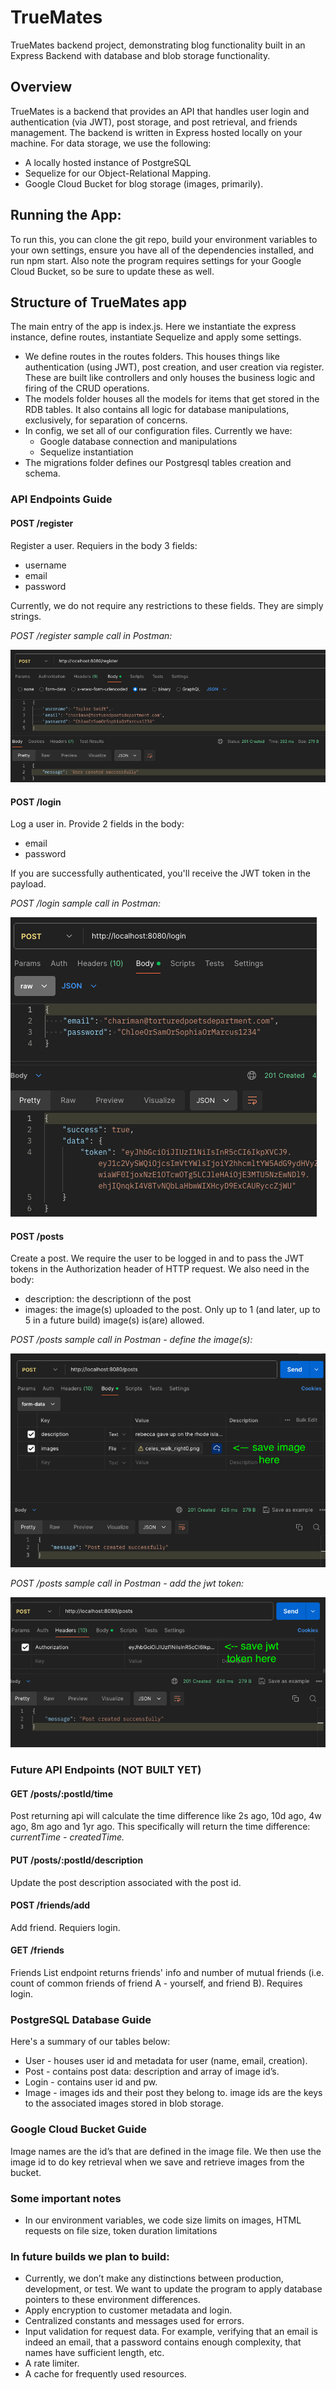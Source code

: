 # TrueMates
TrueMates backend project, demonstrating blog functionality built in an Express Backend with database and blob storage functionality.

## Overview
TrueMates is a backend that provides an API that handles user login and authentication (via JWT), post storage, and post retrieval, and friends management. The backend is written in Express hosted locally on your machine. For data storage, we use the following: 
- A locally hosted instance of PostgreSQL
- Sequelize for our Object-Relational Mapping. 
- Google Cloud Bucket for blog storage (images, primarily).

## Running the App:
To run this, you can clone the git repo, build your environment variables to your own settings, ensure you have all of the dependencies installed, and run npm start. Also note the program requires settings for your Google Cloud Bucket, so be sure to update these as well.


## Structure of TrueMates app
The main entry of the app is index.js. Here we instantiate the express instance, define routes, instantiate Sequelize and apply some settings. 
- We define routes in the routes folders. This houses things like authentication (using JWT), post creation, and user creation via register. These are built like controllers and only houses the business logic and firing of the CRUD operations.  
- The models folder houses all the models for items that get stored in the RDB tables. It also contains all logic for database manipulations, exclusively, for separation of concerns. 
- In config, we set all of our configuration files. Currently we have:
    - Google database connection and manipulations
    - Sequelize instantiation 
- The migrations folder defines our Postgresql tables creation and schema. 

### API Endpoints Guide

#### POST /register
Register a user. Requiers in the body 3 fields: 
- username
- email
- password

Currently, we do not require any restrictions to these fields. They are simply strings.

*POST /register sample call in Postman:*

![POST /register sample call in Postman:](images/1_post_register.png)

#### POST /login
Log a user in. Provide 2 fields in the body: 
- email
- password

If you are successfully authenticated, you'll receive the JWT token in the payload. 

*POST /login sample call in Postman:*

![POST /login sample call in Postman:](images/2_post_login.png)

#### POST /posts
Create a post. We require the user to be logged in and to pass the JWT tokens in the Authorization header of HTTP request. We also need in the body: 
- description: the descriptionn of the post
- images: the image(s) uploaded to the post. Only up to 1 (and later, up to 5 in a future build) image(s) is(are) allowed.

*POST /posts sample call in Postman - define the image(s):*

![POST /posts sample call in Postman - define the image(s):](images/3_0_post_posts.png)

*POST /posts sample call in Postman - add the jwt token:*

![POST /posts sample call in Postman - add the jwt token:](images/3_1_post_posts.png)

### Future API Endpoints (NOT BUILT YET)

#### GET /posts/:postId/time
Post returning api will calculate the time difference like 2s ago, 10d ago, 4w ago, 8m ago and 1yr ago. This specifically will return the time difference: 
*currentTime - createdTime.*


#### PUT /posts/:postId/description
Update the post description associated with the post id. 

#### POST /friends/add
Add friend. Requiers login. 

#### GET /friends
Friends List endpoint returns friends' info and number of mutual friends (i.e. count of common friends of friend A - yourself, and friend B). Requires login. 

### PostgreSQL Database Guide
Here's a summary of our tables below:
- User - houses user id and metadata for user (name, email, creation).
- Post - contains post data: description and array of image id’s.
- Login - contains user id and pw.
- Image - images ids and their post they belong to. image ids are the keys to the associated images stored in blob storage.  

### Google Cloud Bucket Guide
Image names are the id’s that are defined in the image file. We then use the image id to do key retrieval when we save and retrieve images from the bucket. 

### Some important notes
- In our environment variables, we code size limits on images, HTML requests on file size, token duration limitations

### In future builds we plan to build: 
- Currently, we don’t make any distinctions between production, development, or test. We want to update the program to apply database pointers to these environment differences. 
- Apply encryption to customer metadata and login.
- Centralized constants and messages used for errors.
- Input validation for request data. For example, verifying that an email is indeed an email, that a password contains enough complexity, that names have sufficient length, etc.
- A rate limiter.
- A cache for frequently used resources.
